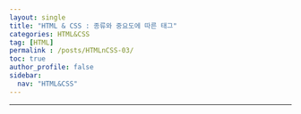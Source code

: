 ```yaml
---
layout: single
title: "HTML & CSS : 종류와 중요도에 따른 태그"
categories: HTML&CSS
tag: [HTML]
permalink : /posts/HTMLnCSS-03/
toc: true
author_profile: false
sidebar:
  nav: "HTML&CSS"
---
```


<hr>

## 